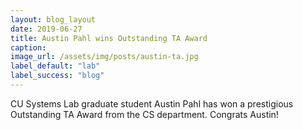 ```yaml
---
layout: blog_layout
date: 2019-06-27
title: Austin Pahl wins Outstanding TA Award
caption:
image_url: /assets/img/posts/austin-ta.jpg
label_default: "lab" 
label_success: "blog"
---
```


CU Systems Lab graduate student Austin Pahl has won
a prestigious Outstanding TA Award from the CS department.
Congrats Austin!
